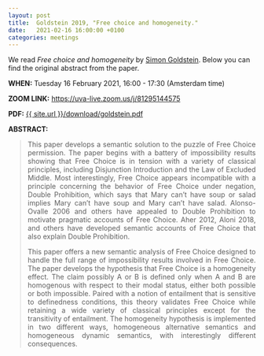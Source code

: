 ```yaml
---
layout: post
title:  Goldstein 2019, "Free choice and homogeneity."
date:   2021-02-16 16:00:00 +0100
categories: meetings
---
```

We read _Free choice and homogeneity_  by <a href="https://simondgoldstein.com/" target="_blank" rel="noopener noreferrer">Simon Goldstein</a>. Below you can find the original abstract from the paper. 

<b> WHEN:</b>  Tuesday 16 February 2021, 16:00 - 17:30 (Amsterdam time)

<b> ZOOM LINK:</b> <a href="https://uva-live.zoom.us/j/81295144575"  target="_blank" rel="noopener noreferrer">https://uva-live.zoom.us/j/81295144575 </a>

<b> PDF:</b>  <a href="{{ site.url }}/download/goldstein.pdf"  target="_blank" rel="noopener noreferrer">{{ site.url }}/download/goldstein.pdf</a>

<b> ABSTRACT: </b>

<blockquote>
<p style="text-align: justify;">
This paper develops a semantic solution to the puzzle of Free Choice
permission. The paper begins with a battery of impossibility results showing that
Free Choice is in tension with a variety of classical principles, including Disjunction
Introduction and the Law of Excluded Middle. Most interestingly, Free Choice
appears incompatible with a principle concerning the behavior of Free Choice under
negation, Double Prohibition, which says that Mary can’t have soup or salad implies
Mary can’t have soup and Mary can’t have salad. Alonso-Ovalle 2006 and others
have appealed to Double Prohibition to motivate pragmatic accounts of Free Choice.
Aher 2012, Aloni 2018, and others have developed semantic accounts of Free Choice
that also explain Double Prohibition.
</p>

<p style="text-align: justify;">
This paper offers a new semantic analysis of Free Choice designed to handle the
full range of impossibility results involved in Free Choice. The paper develops the
hypothesis that Free Choice is a homogeneity effect. The claim possibly A or B
is defined only when A and B are homogenous with respect to their modal status,
either both possible or both impossible. Paired with a notion of entailment that is
sensitive to definedness conditions, this theory validates Free Choice while retaining
a wide variety of classical principles except for the transitivity of entailment. The
homogeneity hypothesis is implemented in two different ways, homogeneous alternative semantics and homogeneous dynamic semantics, with interestingly different
consequences.
</p>
</blockquote>


